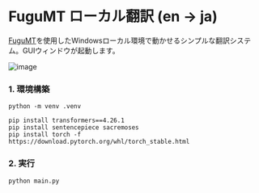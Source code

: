 # FuguMT ローカル翻訳 (en → ja)
[FuguMT](https://huggingface.co/staka/fugumt-en-ja)を使用したWindowsローカル環境で動かせるシンプルな翻訳システム。GUIウィンドウが起動します。

![image](https://github.com/sakusaku3939/en2ja-FuguMT/assets/53967490/13a034be-6106-4793-b0dd-41f030472dae)

### 1. 環境構築
```
python -m venv .venv
```

```
pip install transformers==4.26.1
pip install sentencepiece sacremoses
pip install torch -f https://download.pytorch.org/whl/torch_stable.html
```

### 2. 実行
```
python main.py
```
